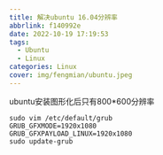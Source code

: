 ```yaml
---
title: 解决ubuntu 16.04分辨率
abbrlink: f140992e
date: 2022-10-19 17:19:53
tags:
  - Ubuntu
  - Linux
categories: Linux
cover: img/fengmian/ubuntu.jpeg
---
```

ubuntu安装图形化后只有800*600分辨率
```shell
sudo vim /etc/default/grub
GRUB_GFXMODE=1920x1080
GRUB_GFXPAYLOAD_LINUX=1920x1080
sudo update-grub
```

